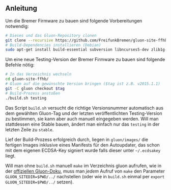 ## Anleitung

Um die Bremer Firmware zu bauen sind folgende Vorbereitungen notwendig:
```sh
# Dieses und das Gluon-Repository clonen
git clone --recursive https://github.com/FreifunkBremen/gluon-site-ffhb.git
# Build-Dependencies installieren (Debian)
sudo apt-get install build-essential subversion libncurses5-dev zlib1g-dev unzip gawk
```

Um eine neue Testing-Version der Bremer Firmware zu bauen sind folgende Befehle nötig:
```sh
# In das Verzeichnis wechseln
cd gluon-site-ffhb/
# Gluon auf die gewünschte Version bringen ($tag ist z.B. v2015.1.1)
git -C gluon checkout $tag
# Build-Prozess anstoßen
./build.sh testing
```
Das Script `build.sh` versucht die richtige Versionsnummer automatisch aus dem gewählten Gluon-Tag und der letzten veröffentlichten Testing-Version zu bestimmen, sie kann aber auch manuell eingegeben werden. Will man stattdessen eine Stable bauen, ändert man einfach nur das `testing` in der letzten Zeile zu `stable`.

Lief der Build-Prozess erfolgreich durch, liegen in `gluon/images/` die fertigen Images inklusive eines Manifests für den Autoupdater, das schon mit dem eigenen ECDSA-Key signiert wurde falls dieser unter `~/.ecdsakey` liegt.

Will man ohne `build.sh` manuell `make` im Verzeichnis gluon aufrufen, wie in der [offiziellen Gluon-Doku](https://gluon.readthedocs.org/en/v2015.1.1/user/getting_started.html#building-the-images), muss man *jedem* Aufruf von `make` den Parameter `GLUON_SITEDIR=$PWD/../` nachstellen (oder wie in `build.sh` einmal per `export GLUON_SITEDIR=$PWD/../` setzen).
